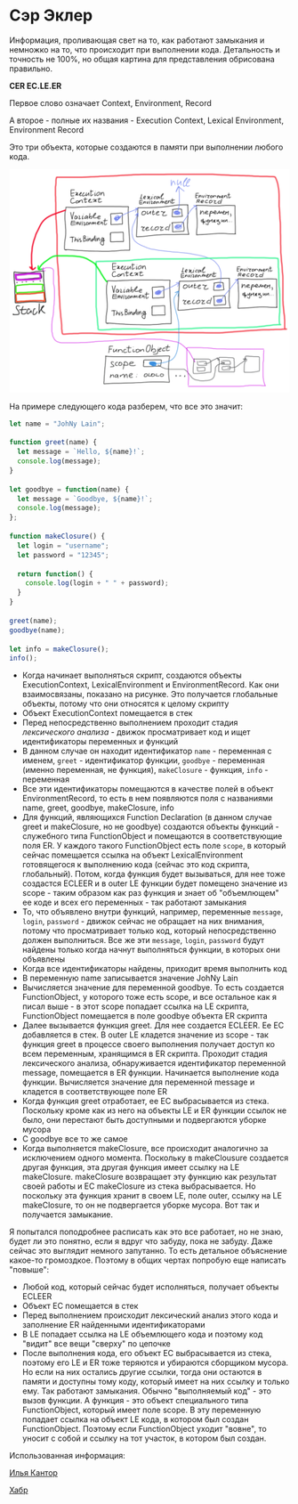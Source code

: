 # Сэр Эклер

Информация, проливающая свет на то, как работают замыкания и немножко на то, что происходит при выполнении кода. Детальность и точность не 100%, но общая картина для представления обрисована правильно.

**CER EC.LE.ER** 

Первое слово означает Context, Environment, Record

А второе - полные их названия - Execution Context, Lexical Environment, Environment Record

Это три объекта, которые создаются в памяти при выполнении любого кода.

<img src="img/СER ECLEER.png" alt="СER ECLEER" style="zoom:80%;" />

На примере следующего кода разберем, что все это значит:

```javascript
let name = "JohNy Lain";

function greet(name) {
  let message = `Hello, ${name}!`;
  console.log(message);
}

let goodbye = function(name) {
  let message = `Goodbye, ${name}!`;
  console.log(message);
};

function makeClosure() {
  let login = "username";
  let password = "12345";

  return function() {
    console.log(login + " " + password);
  }
}

greet(name);
goodbye(name);

let info = makeClosure();
info();
```

* Когда начинает выполняться скрипт, создаются объекты ExecutionContext, LexicalEnvironment и EnvironmentRecord. Как они взаимосвязаны, показано на рисунке. Это получается глобальные объекты, потому что они относятся к целому скрипту
* Объект ExecutionContext помещается в стек
* Перед непосредственно выполнением проходит стадия *лексического анализа* - движок просматривает код и ищет идентификаторы переменных и функций
* В данном случае он находит идентификатор `name` - переменная с именем, `greet` - идентификатор функции, `goodbye` - переменная (именно переменная, не функция), `makeClosure` - функция, `info` - переменная
* Все эти идентификаторы помещаются в качестве полей в объект EnvironmentRecord, то есть в нем появляются поля с названиями name, greet, goodbye, makeClosure, info
* Для функций, являющихся Function Declaration (в данном случае greet и makeClosure, но не goodbye) создаются объекты функций - служебного типа FunctionObject и помещаются в соответствующие поля ER. У каждого такого FunctionObject есть поле `scope`, в который сейчас помещается ссылка на объект LexicalEnvironment готовящегося к выполнению кода (сейчас это код скрипта, глобальный). Потом, когда функция будет вызываться, для нее тоже создастся ECLEER и в outer LE функции будет помещено значение из scope - таким образом как раз функция и знает об "объемлющем" ее коде и всех его переменных - так работают замыкания
* То, что объявлено внутри функций, например, переменные `message`, `login`, `password` - движок сейчас не обращает на них внимания, потому что просматривает только код, который непосредственно должен выполниться. Все же эти `message`, `login`, `password` будут найдены только когда начнут выполняться функции, в которых они объявлены
* Когда все идентификаторы найдены, приходит время выполнить код
* В переменную name записывается значение JohNy Lain
* Вычисляется значение для переменной goodbye. То есть создается FunctionObject, у которого тоже есть scope, и все остальное как я писал выше - в этот scope попадает ссылка на LE скрипта, FunctionObject помещается в поле goodbye объекта ER скрипта
* Далее вызывается функция greet. Для нее создается ECLEER. Ее EC добавляется в стек. В outer LE кладется значение из scope - так функция greet в процессе своего выполнения получает доступ ко всем переменным, хранящимся в ER скрипта. Проходит стадия лексического анализа, обнаруживается идентификатор переменной message, помещается в ER функции. Начинается выполнение кода функции. Вычисляется значение для переменной message и кладется в соответствующее поле ER
* Когда функция greet отработает, ее EC выбрасывается из стека. Поскольку кроме как из него на объекты LE и ER функции ссылок не было, они перестают быть доступными и подвергаются уборке мусора
* С goodbye все то же самое
* Когда выполняется makeClosure, все происходит аналогично за исключением одного момента. Поскольку в makeClousure создается другая функция, эта другая функция имеет ссылку на LE makeClosure. makeClosure возвращает эту функцию как результат своей работы и EC makeClosure из стека выбрасывается. Но поскольку эта функция хранит в своем LE, поле outer, ссылку на LE makeClosure, то он не подвергается уборке мусора. Вот так и получается замыкание.



Я попытался поподробнее расписать как это все работает, но не знаю, будет ли это понятно, если я вдруг что забуду, пока не забуду. Даже сейчас это выглядит немного запутанно. То есть детальное объяснение какое-то громоздкое. Поэтому в общих чертах попробую еще написать "повыше":

* Любой код, который сейчас будет исполняться, получает объекты ECLEER
* Объект EC помещается в стек
* Перед выполнением происходит лексический анализ этого кода и заполнение ER найденными идентификаторами
* В LE попадает ссылка на LE объемлющего кода и поэтому код "видит" все вещи "сверху" по цепочке
* После выполнения кода, его объект EC выбрасывается из стека, поэтому его LE и ER тоже теряются и убираются сборщиком мусора. Но если на них остались другие ссылки, тогда они остаются в памяти и доступны тому коду, который имеет на них ссылку и только ему. Так работают замыкания. Обычно "выполняемый код" - это вызов функции. А функция - это объект специального типа FunctionObject, который имеет поле scope. В эту переменную попадает ссылка на объект LE кода, в котором был создан FunctionObject. Поэтому если FunctionObject уходит "вовне", то уносит с собой и ссылку на тот участок, в котором был создан.



Использованная информация:

[Илья Кантор](https://learn.javascript.ru/closure)

[Хабр](https://habr.com/ru/post/279421/)